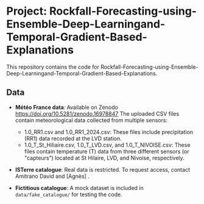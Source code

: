 # Project: Rockfall-Forecasting-using-Ensemble-Deep-Learningand-Temporal-Gradient-Based-Explanations


This repository contains the code for Rockfall-Forecasting-using-Ensemble-Deep-Learningand-Temporal-Gradient-Based-Explanations.

## Data

- **Météo France data**: Available on Zenodo https://doi.org/10.5281/zenodo.16978847
The uploaded CSV files contain meteorological data collected from multiple sensors:
  - 1.0_RR1.csv and 1.0_RR1_2024.csv: These files include precipitation (RR1) data recorded at the LVD station.
  - 1.0_T_St_Hiliaire.csv, 1.0_T_LVD.csv, and 1.0_T_NIVOISE.csv: These files contain temperature (T) data from three different sensors (or "capteurs") located at St Hilaire, LVD, and Nivoise, respectively.

- **ISTerre catalogue**: Real data is restricted. To request access, contact Amitrano David <email> and [Agnès] <email>.
- **Fictitious catalogue**: A mock dataset is included in `data/fake_catalogue/` for testing the code.
